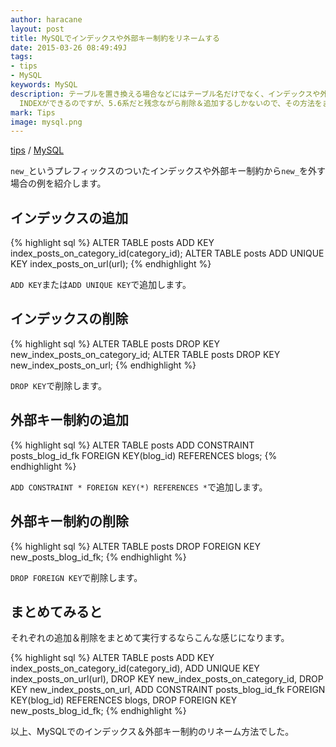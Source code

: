 ```yaml
---
author: haracane
layout: post
title: MySQLでインデックスや外部キー制約をリネームする
date: 2015-03-26 08:49:49J
tags:
- tips
- MySQL
keywords: MySQL
description: テーブルを置き換える場合などにはテーブル名だけでなく、インデックスや外部キー制約も名前変更する必要があります。MySQL5.7系だとRENAME
  INDEXができるのですが、5.6系だと残念ながら削除＆追加するしかないので、その方法をまとめておきます。
mark: Tips
image: mysql.png
---
```

<!-- tag_links -->
[tips](/tags/tips/) / [MySQL](/tags/mysql/)

<!-- content -->
`new_`というプレフィックスのついたインデックスや外部キー制約から`new_`を外す場合の例を紹介します。

## インデックスの追加

{% highlight sql %}
ALTER TABLE posts ADD KEY index_posts_on_category_id(category_id);
ALTER TABLE posts ADD UNIQUE KEY index_posts_on_url(url);
{% endhighlight %}

`ADD KEY`または`ADD UNIQUE KEY`で追加します。

## インデックスの削除

{% highlight sql %}
ALTER TABLE posts DROP KEY new_index_posts_on_category_id;
ALTER TABLE posts DROP KEY new_index_posts_on_url;
{% endhighlight %}

`DROP KEY`で削除します。

## 外部キー制約の追加

{% highlight sql %}
ALTER TABLE posts
  ADD CONSTRAINT
    posts_blog_id_fk
      FOREIGN KEY(blog_id)
      REFERENCES blogs;
{% endhighlight %}

`ADD CONSTRAINT * FOREIGN KEY(*) REFERENCES *`で追加します。

## 外部キー制約の削除

{% highlight sql %}
ALTER TABLE posts DROP FOREIGN KEY new_posts_blog_id_fk;
{% endhighlight %}

`DROP FOREIGN KEY`で削除します。

## まとめてみると

それぞれの追加＆削除をまとめて実行するならこんな感じになります。

{% highlight sql %}
ALTER TABLE posts
  ADD KEY index_posts_on_category_id(category_id),
  ADD UNIQUE KEY index_posts_on_url(url),
  DROP KEY new_index_posts_on_category_id,
  DROP KEY new_index_posts_on_url,
  ADD CONSTRAINT
    posts_blog_id_fk
      FOREIGN KEY(blog_id)
      REFERENCES blogs,
  DROP FOREIGN KEY new_posts_blog_id_fk;
{% endhighlight %}

以上、MySQLでのインデックス＆外部キー制約のリネーム方法でした。

